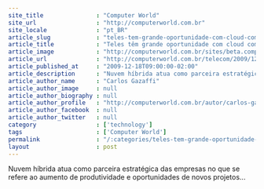 ```yaml
---
site_title               : "Computer World"
site_url                 : "http://computerworld.com.br"
site_locale              : "pt_BR"
article_slug             : "teles-tem-grande-oportunidade-com-cloud-computing"
article_title            : "Teles têm grande oportunidade com cloud computing"
article_image            : "http://computerworld.com.br/sites/beta.computerworld.com.br/files/news_articles/cloud_hibrida_nuvem.jpg"
article_url              : "http://computerworld.com.br/telecom/2009/12/17/teles-tem-grande-oportunidade-com-cloud-computing"
article_published_at     : "2009-12-18T09:00:00-02:00"
article_description      : "Nuvem híbrida atua como parceira estratégica das empresas no que se refere ao aumento de produtividade e oportunidades de novos projetos..."
article_author_name      : "Carlos Gazaffi"
article_author_image     : null
article_author_biography : null
article_author_profile   : "http://computerworld.com.br/autor/carlos-gazaffi"
article_author_facebook  : null
article_author_twitter   : null
category                 : ['technology']
tags                     : ['Computer World']
permalink                : "/:categories/teles-tem-grande-oportunidade-com-cloud-computing/"
layout                   : post
---
```


Nuvem híbrida atua como parceira estratégica das empresas no que se refere ao aumento de produtividade e oportunidades de novos projetos...
